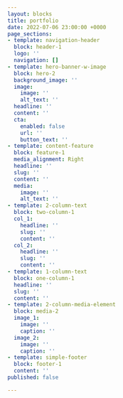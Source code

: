 ```yaml
---
layout: blocks
title: portfolio
date: 2022-07-06 23:00:00 +0000
page_sections:
- template: navigation-header
  block: header-1
  logo: ''
  navigation: []
- template: hero-banner-w-image
  block: hero-2
  background_image: ''
  image:
    image: ''
    alt_text: ''
  headline: ''
  content: ''
  cta:
    enabled: false
    url: ''
    button_text: ''
- template: content-feature
  block: feature-1
  media_alignment: Right
  headline: ''
  slug: ''
  content: ''
  media:
    image: ''
    alt_text: ''
- template: 2-column-text
  block: two-column-1
  col_1:
    headline: ''
    slug: ''
    content: ''
  col_2:
    headline: ''
    slug: ''
    content: ''
- template: 1-column-text
  block: one-column-1
  headline: ''
  slug: ''
  content: ''
- template: 2-column-media-element
  block: media-2
  image_1:
    image: ''
    caption: ''
  image_2:
    image: ''
    caption: ''
- template: simple-footer
  block: footer-1
  content: ''
published: false

---
```

